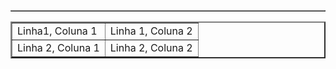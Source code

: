 <TABLE BORDER=valor da borda WIDTH="0">
<table border="2">
<tr>
<td> Linha1, Coluna 1</td>
<td> Linha 1, Coluna 2 </td>
</tr>
<tr>
<td> Linha 2, Coluna 1</td>
<td>Linha 2, Coluna 2 </td>
</tr>
</table>
